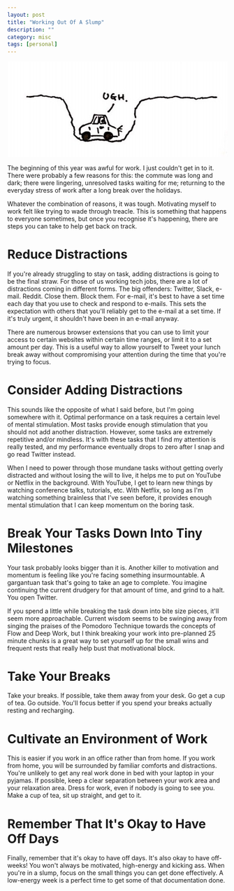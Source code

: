 ```yaml
---
layout: post
title: "Working Out Of A Slump"
description: ""
category: misc
tags: [personal]
---
```


<img src="/assets/images/slump.jpeg">

The beginning of this year was awful for work. I just couldn't get in to it. There were probably a few reasons for this: the commute was long and dark; there were lingering, unresolved tasks waiting for me; returning to the everyday stress of work after a long break over the holidays.

Whatever the combination of reasons, it was tough. Motivating myself to work felt like trying to wade through treacle. This is something that happens to everyone sometimes, but once you recognise it's happening, there are steps you can take to help get back on track.

# Reduce Distractions

If you're already struggling to stay on task, adding distractions is going to be the final straw. For those of us working tech jobs, there are a lot of distractions coming in different forms. The big offenders: Twitter, Slack, e-mail. Reddit. Close them. Block them. For e-mail, it's best to have a set time each day that you use to check and respond to e-mails. This sets the expectation with others that you'll reliably get to the e-mail at a set time. If it's truly urgent, it shouldn't have been in an e-mail anyway.

There are numerous browser extensions that you can use to limit your access to certain websites within certain time ranges, or limit it to a set amount per day. This is a useful way to allow yourself to Tweet your lunch break away without compromising your attention during the time that you're trying to focus.

# Consider Adding Distractions

This sounds like the opposite of what I said before, but I'm going somewhere with it. Optimal performance on a task requires a certain level of mental stimulation. Most tasks provide enough stimulation that you should not add another distraction. However, some tasks are extremely repetitive and/or mindless. It's with these tasks that I find my attention is really tested, and my performance eventually drops to zero after I snap and go read Twitter instead.

When I need to power through those mundane tasks without getting overly distracted and without losing the will to live, it helps me to put on YouTube or Netflix in the background. With YouTube, I get to learn new things by watching conference talks, tutorials, etc. With Netflix, so long as I'm watching something brainless that I've seen before, it provides enough mental stimulation that I can keep momentum on the boring task.

# Break Your Tasks Down Into Tiny Milestones

Your task probably looks bigger than it is. Another killer to motivation and momentum is feeling like you're facing something insurmountable. A gargantuan task that's going to take an age to complete. You imagine continuing the current drudgery for that amount of time, and grind to a halt. You open Twitter.

If you spend a little while breaking the task down into bite size pieces, it'll seem more approachable. Current wisdom seems to be swinging away from singing the praises of the Pomodoro Technique towards the concepts of Flow and Deep Work, but I think breaking your work into pre-planned 25 minute chunks is a great way to set yourself up for the small wins and frequent rests that really help bust that motivational block.

# Take Your Breaks

Take your breaks. If possible, take them away from your desk. Go get a cup of tea. Go outside. You'll focus better if you spend your breaks actually resting and recharging.

# Cultivate an Environment of Work

This is easier if you work in an office rather than from home. If you work from home, you will be surrounded by familiar comforts and distractions. You're unlikely to get any real work done in bed with your laptop in your pyjamas. If possible, keep a clear separation between your work area and your relaxation area. Dress for work, even if nobody is going to see you. Make a cup of tea, sit up straight, and get to it.

# Remember That It's Okay to Have Off Days

Finally, remember that it's okay to have off days. It's also okay to have off-weeks! You won't always be motivated, high-energy and kicking ass. When you're in a slump, focus on the small things you can get done effectively. A low-energy week is a perfect time to get some of that documentation done.
